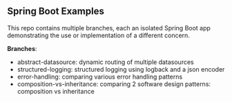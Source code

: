 ## Spring Boot Examples

This repo contains multiple branches, each an isolated Spring Boot app demonstrating the use or implementation of a
different concern.

**Branches**:

* abstract-datasource: dynamic routing of multiple datasources
* structured-logging: structured logging using logback and a json encoder
* error-handling: comparing various error handling patterns
* composition-vs-inheritance: comparing 2 software design patterns: composition vs inheritance